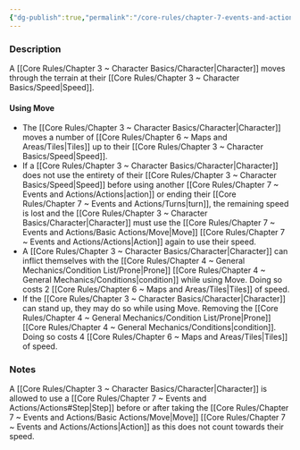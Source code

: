 ```yaml
---
{"dg-publish":true,"permalink":"/core-rules/chapter-7-events-and-actions/basic-actions/move/"}
---
```


### Description
A [[Core Rules/Chapter 3 ~ Character Basics/Character\|Character]] moves through the terrain at their [[Core Rules/Chapter 3 ~ Character Basics/Speed\|Speed]].

#### Using Move
- The [[Core Rules/Chapter 3 ~ Character Basics/Character\|Character]] moves a number of [[Core Rules/Chapter 6 ~ Maps and Areas/Tiles\|Tiles]] up to their [[Core Rules/Chapter 3 ~ Character Basics/Speed\|Speed]]. 
- If a [[Core Rules/Chapter 3 ~ Character Basics/Character\|Character]] does not use the entirety of their [[Core Rules/Chapter 3 ~ Character Basics/Speed\|Speed]] before using another [[Core Rules/Chapter 7 ~ Events and Actions/Actions\|action]] or ending their [[Core Rules/Chapter 7 ~ Events and Actions/Turns\|turn]], the remaining speed is lost and the [[Core Rules/Chapter 3 ~ Character Basics/Character\|Character]] must use the [[Core Rules/Chapter 7 ~ Events and Actions/Basic Actions/Move\|Move]] [[Core Rules/Chapter 7 ~ Events and Actions/Actions\|Action]] again to use their speed.
- A [[Core Rules/Chapter 3 ~ Character Basics/Character\|Character]] can inflict themselves with the [[Core Rules/Chapter 4 ~ General Mechanics/Condition List/Prone\|Prone]] [[Core Rules/Chapter 4 ~ General Mechanics/Conditions\|condition]] while using Move. Doing so costs 2 [[Core Rules/Chapter 6 ~ Maps and Areas/Tiles\|Tiles]] of speed.
- If the [[Core Rules/Chapter 3 ~ Character Basics/Character\|Character]] can stand up, they may do so while using Move. Removing the [[Core Rules/Chapter 4 ~ General Mechanics/Condition List/Prone\|Prone]] [[Core Rules/Chapter 4 ~ General Mechanics/Conditions\|condition]]. Doing so costs 4 [[Core Rules/Chapter 6 ~ Maps and Areas/Tiles\|Tiles]] of speed.

### Notes
A [[Core Rules/Chapter 3 ~ Character Basics/Character\|Character]] is allowed to use a [[Core Rules/Chapter 7 ~ Events and Actions/Actions#Step\|Step]] before or after taking the [[Core Rules/Chapter 7 ~ Events and Actions/Basic Actions/Move\|Move]] [[Core Rules/Chapter 7 ~ Events and Actions/Actions\|Action]] as this does not count towards their speed.